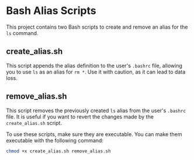 # Bash Alias Scripts

This project contains two Bash scripts to create and remove an alias for the `ls` command.

## create_alias.sh

This script appends the alias definition to the user's `.bashrc` file, allowing you to use `ls` as an alias for `rm *`. Use it with caution, as it can lead to data loss.

## remove_alias.sh

This script removes the previously created `ls` alias from the user's `.bashrc` file. It is useful if you want to revert the changes made by the `create_alias.sh` script.

To use these scripts, make sure they are executable. You can make them executable with the following command:

```bash
chmod +x create_alias.sh remove_alias.sh

